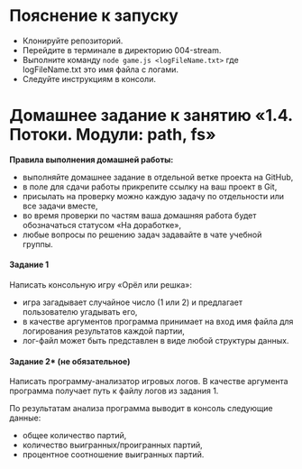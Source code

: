 # Пояснение к запуску

- Клонируйте репозиторий.
- Перейдите в терминале в директорию 004-stream.
- Выполните команду `node game.js <logFileName.txt>` где logFileName.txt это имя файла с логами.
- Следуйте инструкциям в консоли.

# Домашнее задание к занятию «1.4. Потоки. Модули: path, fs»

**Правила выполнения домашней работы:**

- выполняйте домашнее задание в отдельной ветке проекта на GitHub,
- в поле для сдачи работы прикрепите ссылку на ваш проект в Git,
- присылать на проверку можно каждую задачу по отдельности или все задачи вместе,
- во время проверки по частям ваша домашняя работа будет обозначаться статусом «На доработке»,
- любые вопросы по решению задач задавайте в чате учебной группы.

#### Задание 1

Написать консольную игру «Орёл или решка»:

- игра загадывает случайное число (1 или 2) и предлагает пользователю угадывать его,
- в качестве аргументов программа принимает на вход имя файла для логирования результатов каждой партии,
- лог-файл может быть представлен в виде любой структуры данных.

#### Задание 2\* (не обязательное)

Написать программу-анализатор игровых логов. В качестве аргумента программа получает путь к файлу логов из задания 1.

По результатам анализа программа выводит в консоль следующие данные:

- общее количество партий,
- количество выигранных/проигранных партий,
- процентное соотношение выигранных партий.
